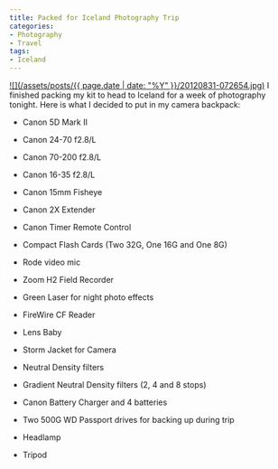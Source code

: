```yaml
---
title: Packed for Iceland Photography Trip
categories:
- Photography
- Travel
tags:
- Iceland
---
```


[![](/assets/posts/{{ page.date | date: "%Y" }}/20120831-072654.jpg)](http://thingelstad.com/s/packed-for-iceland-photography-trip/20120831-072654-jpg/img)
I finished packing my kit to head to Iceland for a week of photography tonight. Here is what I decided to put in my camera backpack:



  * Canon 5D Mark II


  * Canon 24-70 f2.8/L


  * Canon 70-200 f2.8/L


  * Canon 16-35 f2.8/L


  * Canon 15mm Fisheye


  * Canon 2X Extender


  * Canon Timer Remote Control


  * Compact Flash Cards (Two 32G, One 16G and One 8G)


  * Rode video mic


  * Zoom H2 Field Recorder


  * Green Laser for night photo effects


  * FireWire CF Reader


  * Lens Baby


  * Storm Jacket for Camera


  * Neutral Density filters


  * Gradient Neutral Density filters (2, 4 and 8 stops)


  * Canon Battery Charger and 4 batteries


  * Two 500G WD Passport drives for backing up during trip


  * Headlamp


  * Tripod


